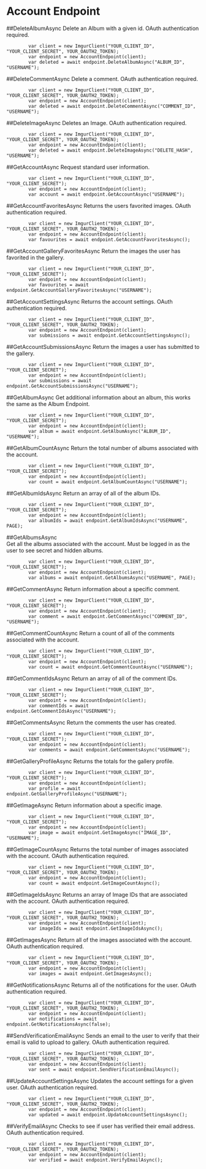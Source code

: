 # Account Endpoint

##DeleteAlbumAsync
Delete an Album with a given id. OAuth authentication required.
			
            var client = new ImgurClient("YOUR_CLIENT_ID", "YOUR_CLIENT_SECRET", YOUR_OAUTH2_TOKEN);
			var endpoint = new AccountEndpoint(client);
			var deleted = await endpoint.DeleteAlbumAsync("ALBUM_ID", "USERNAME");

##DeleteCommentAsync
Delete a comment. OAuth authentication required.

            var client = new ImgurClient("YOUR_CLIENT_ID", "YOUR_CLIENT_SECRET", YOUR_OAUTH2_TOKEN);
			var endpoint = new AccountEndpoint(client);
			var deleted = await endpoint.DeleteCommentAsync("COMMENT_ID", "USERNAME");

##DeleteImageAsync
Deletes an Image. OAuth authentication required.

            var client = new ImgurClient("YOUR_CLIENT_ID", "YOUR_CLIENT_SECRET", YOUR_OAUTH2_TOKEN);
			var endpoint = new AccountEndpoint(client);
			var deleted = await endpoint.DeleteImageAsync("DELETE_HASH", "USERNAME");

##GetAccountAsync
Request standard user information. 

            var client = new ImgurClient("YOUR_CLIENT_ID", "YOUR_CLIENT_SECRET");
            var endpoint = new AccountEndpoint(client);
            var account = await endpoint.GetAccountAsync("USERNAME");

##GetAccountFavoritesAsync
Returns the users favorited images. OAuth authentication required.

            var client = new ImgurClient("YOUR_CLIENT_ID", "YOUR_CLIENT_SECRET", YOUR_OAUTH2_TOKEN);
			var endpoint = new AccountEndpoint(client);
            var favourites = await endpoint.GetAccountFavoritesAsync();

##GetAccountGalleryFavoritesAsync
Return the images the user has favorited in the gallery.

            var client = new ImgurClient("YOUR_CLIENT_ID", "YOUR_CLIENT_SECRET");
            var endpoint = new AccountEndpoint(client);
			var favourites = await endpoint.GetAccountGalleryFavoritesAsync("USERNAME");

##GetAccountSettingsAsync
Returns the account settings. 
OAuth authentication required.

            var client = new ImgurClient("YOUR_CLIENT_ID", "YOUR_CLIENT_SECRET", YOUR_OAUTH2_TOKEN);
            var endpoint = new AccountEndpoint(client);
			var submissions = await endpoint.GetAccountSettingsAsync();

##GetAccountSubmissionsAsync
Return the images a user has submitted to the gallery.

            var client = new ImgurClient("YOUR_CLIENT_ID", "YOUR_CLIENT_SECRET");
            var endpoint = new AccountEndpoint(client);
			var submissions = await endpoint.GetAccountSubmissionsAsync("USERNAME");
						
##GetAlbumAsync	
Get additional information about an album, this works the same as the Album Endpoint.		
			
            var client = new ImgurClient("YOUR_CLIENT_ID", "YOUR_CLIENT_SECRET");
			var endpoint = new AccountEndpoint(client);
			var album = await endpoint.GetAlbumAsync("ALBUM_ID", "USERNAME");

##GetAlbumCountAsync
Return the total number of albums associated with the account.	
			
            var client = new ImgurClient("YOUR_CLIENT_ID", "YOUR_CLIENT_SECRET");
			var endpoint = new AccountEndpoint(client);
			var count = await endpoint.GetAlbumCountAsync("USERNAME");	
								
##GetAlbumIdsAsync
Return an array of all of the album IDs.	
			
            var client = new ImgurClient("YOUR_CLIENT_ID", "YOUR_CLIENT_SECRET");
			var endpoint = new AccountEndpoint(client);
			var albumIds = await endpoint.GetAlbumIdsAsync("USERNAME", PAGE);

##GetAlbumsAsync	
Get all the albums associated with the account. Must be logged in as the user to see secret and hidden albums.			
			
            var client = new ImgurClient("YOUR_CLIENT_ID", "YOUR_CLIENT_SECRET");
			var endpoint = new AccountEndpoint(client);
			var albums = await endpoint.GetAlbumsAsync("USERNAME", PAGE);

##GetCommentAsync
Return information about a specific comment. 

            var client = new ImgurClient("YOUR_CLIENT_ID", "YOUR_CLIENT_SECRET");
			var endpoint = new AccountEndpoint(client);
			var comment = await endpoint.GetCommentAsync("COMMENT_ID", "USERNAME");

##GetCommentCountAsync
Return a count of all of the comments associated with the account.

            var client = new ImgurClient("YOUR_CLIENT_ID", "YOUR_CLIENT_SECRET");
			var endpoint = new AccountEndpoint(client);
			var count = await endpoint.GetCommentCountAsync("USERNAME");

##GetCommentIdsAsync
Return an array of all of the comment IDs.

            var client = new ImgurClient("YOUR_CLIENT_ID", "YOUR_CLIENT_SECRET");
			var endpoint = new AccountEndpoint(client);
			var commentIds = await endpoint.GetCommentIdsAsync("USERNAME");

##GetCommentsAsync
Return the comments the user has created.
			
            var client = new ImgurClient("YOUR_CLIENT_ID", "YOUR_CLIENT_SECRET");
			var endpoint = new AccountEndpoint(client);
			var comments = await endpoint.GetCommentsAsync("USERNAME");

##GetGalleryProfileAsync
Returns the totals for the gallery profile.

            var client = new ImgurClient("YOUR_CLIENT_ID", "YOUR_CLIENT_SECRET");
            var endpoint = new AccountEndpoint(client);
			var profile = await endpoint.GetGalleryProfileAsync("USERNAME");

##GetImageAsync
Return information about a specific image.

            var client = new ImgurClient("YOUR_CLIENT_ID", "YOUR_CLIENT_SECRET");
			var endpoint = new AccountEndpoint(client);
			var image = await endpoint.GetImageAsync("IMAGE_ID", "USERNAME");

##GetImageCountAsync
Returns the total number of images associated with the account. OAuth authentication required.

            var client = new ImgurClient("YOUR_CLIENT_ID", "YOUR_CLIENT_SECRET", YOUR_OAUTH2_TOKEN);
			var endpoint = new AccountEndpoint(client);
			var count = await endpoint.GetImageCountAsync();

##GetImageIdsAsync
Returns an array of Image IDs that are associated with the account. OAuth authentication required.

            var client = new ImgurClient("YOUR_CLIENT_ID", "YOUR_CLIENT_SECRET", YOUR_OAUTH2_TOKEN);
			var endpoint = new AccountEndpoint(client);
			var imageIds = await endpoint.GetImageIdsAsync();
			
##GetImagesAsync
Return all of the images associated with the account. OAuth authentication required.

            var client = new ImgurClient("YOUR_CLIENT_ID", "YOUR_CLIENT_SECRET", YOUR_OAUTH2_TOKEN);
			var endpoint = new AccountEndpoint(client);
			var images = await endpoint.GetImagesAsync();

##GetNotificationsAsync
Returns all of the notifications for the user. OAuth authentication required.

            var client = new ImgurClient("YOUR_CLIENT_ID", "YOUR_CLIENT_SECRET", YOUR_OAUTH2_TOKEN);
			var endpoint = new AccountEndpoint(client);
			var notifications = await endpoint.GetNotificationsAsync(false);

##SendVerificationEmailAsync
Sends an email to the user to verify that their email is valid to upload to gallery. OAuth authentication required.

            var client = new ImgurClient("YOUR_CLIENT_ID", "YOUR_CLIENT_SECRET", YOUR_OAUTH2_TOKEN);
			var endpoint = new AccountEndpoint(client);
            var sent = await endpoint.SendVerificationEmailAsync();

##UpdateAccountSettingsAsync
Updates the account settings for a given user. OAuth authentication required.

            var client = new ImgurClient("YOUR_CLIENT_ID", "YOUR_CLIENT_SECRET", YOUR_OAUTH2_TOKEN);
			var endpoint = new AccountEndpoint(client);
            var updated = await endpoint.UpdateAccountSettingsAsync();

##VerifyEmailAsync
Checks to see if user has verified their email address. OAuth authentication required.

            var client = new ImgurClient("YOUR_CLIENT_ID", "YOUR_CLIENT_SECRET", YOUR_OAUTH2_TOKEN);
			var endpoint = new AccountEndpoint(client);
            var verified = await endpoint.VerifyEmailAsync();